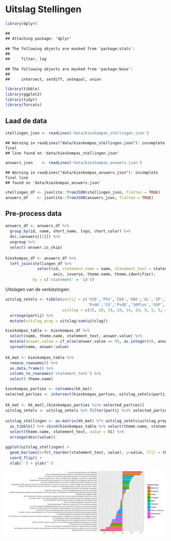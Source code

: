 Uitslag Stellingen
================

``` r
library(dplyr)
```

    ## 
    ## Attaching package: 'dplyr'

    ## The following objects are masked from 'package:stats':
    ## 
    ##     filter, lag

    ## The following objects are masked from 'package:base':
    ## 
    ##     intersect, setdiff, setequal, union

``` r
library(tibble)
library(ggplot2)
library(tidyr)
library(forcats)
```

## Laad de data

``` r
stellingen_json <- readLines('data/kieskompas_stellingen.json')
```

    ## Warning in readLines("data/kieskompas_stellingen.json"): incomplete final
    ## line found on 'data/kieskompas_stellingen.json'

``` r
answers_json    <- readLines('data/kieskompas_answers.json')
```

    ## Warning in readLines("data/kieskompas_answers.json"): incomplete final line
    ## found on 'data/kieskompas_answers.json'

``` r
stellingen_df <- jsonlite::fromJSON(stellingen_json, flatten = TRUE)
answers_df    <- jsonlite::fromJSON(answers_json, flatten = TRUE) 
```

## Pre-process data

``` r
answers_df <- answers_df %>% 
  group_by(id, name, short_name, logo, chart_color) %>% 
  do(.$answers[[1]]) %>% 
  ungroup %>% 
  select(-answer.is_skip)

kieskompas_df <- answers_df %>%
  left_join(stellingen_df %>% 
              select(id, statement_name = name, statement_text = statement, 
                     axis, inverse, theme.name, theme.identifier),
            by = c('statement' = 'id'))
```

Uitslagen van de verkiezingen:

``` r
uitslag_zetels <- tibble(partij = c('VVD','PVV','CDA','D66','GL','SP',
                                    'PvdA','CU','PvdD','50Plus','SGP','DENK','FvD'),
                         uitslag = c(33, 20, 19, 19, 14, 14, 9, 5, 5, 4, 3, 3, 2)) %>% 
  arrange(partij) %>% 
  mutate(uitslag_prop = uitslag/sum(uitslag))
```

``` r
kieskompas_table <- kieskompas_df %>%
  select(name, theme.name, statement_text, answer.value) %>% 
  mutate(answer.value = if_else(answer.value == 99, as.integer(0), answer.value)) %>% 
  spread(name, answer.value)

kk_mat <- kieskompas_table %>% 
  remove_rownames() %>% 
  as.data.frame() %>% 
  column_to_rownames('statement_text') %>% 
  select(-theme.name)
```

``` r
kieskompas_parties <- colnames(kk_mat)
selected_parties <- intersect(kieskompas_parties, uitslag_zetels$partij)

kk_mat <- kk_mat[,(kieskompas_parties %in% selected_parties)]
uitslag_zetels <- uitslag_zetels %>% filter(partij %in% selected_parties)

uitslag_stellingen <- as.matrix(kk_mat) %*% uitslag_zetels$uitslag_prop %>%
  as_tibble() %>% cbind(kieskompas_table %>% select(theme.name, statement_text)) %>%
  select(theme.name, statement_text, value = V1) %>% 
  arrange(desc(value))
```

``` r
ggplot(uitslag_stellingen) + 
  geom_bar(aes(x=fct_reorder(statement_text, value), y=value, fill = theme.name), stat = 'identity') + 
  coord_flip() +
  xlab('') + ylab('')
```

![](Uitslag_stellingen_files/figure-gfm/unnamed-chunk-6-1.png)<!-- -->
